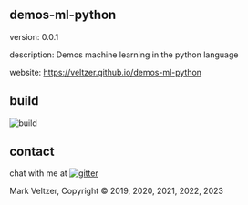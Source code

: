 ## demos-ml-python

version: 0.0.1

description: Demos machine learning in the python language

website: https://veltzer.github.io/demos-ml-python

## build

![build](https://github.com/veltzer/demos-ml-python/workflows/build/badge.svg)


## contact

chat with me at [![gitter](https://badges.gitter.im/Join%20Chat.svg)](https://gitter.im/veltzer/mark.veltzer)

Mark Veltzer, Copyright © 2019, 2020, 2021, 2022, 2023
